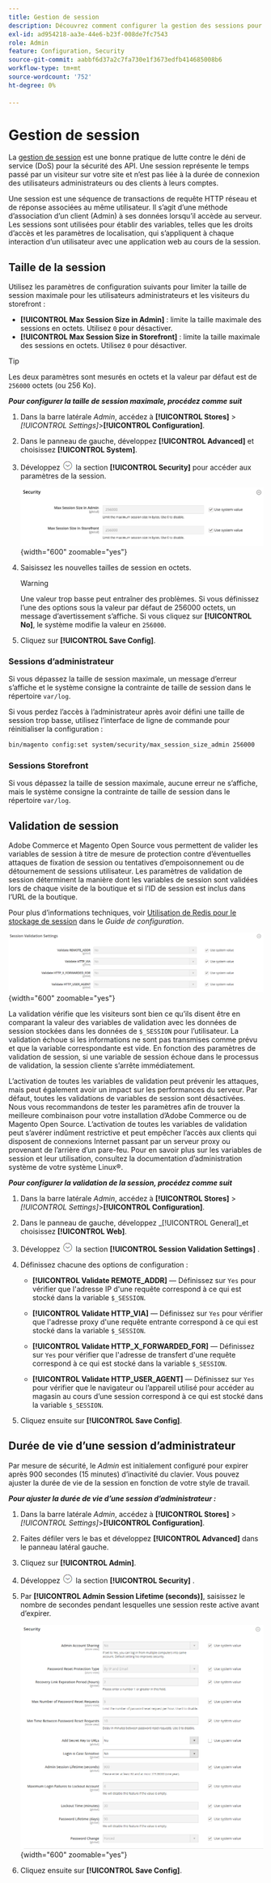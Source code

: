 ```yaml
---
title: Gestion de session
description: Découvrez comment configurer la gestion des sessions pour sécuriser l’administrateur et le storefront.
exl-id: ad954218-aa3e-44e6-b23f-008de7fc7543
role: Admin
feature: Configuration, Security
source-git-commit: aabbf6d37a2c7fa730e1f3673edfb414685008b6
workflow-type: tm+mt
source-wordcount: '752'
ht-degree: 0%

---
```


# Gestion de session

La [gestion de session](https://cheatsheetseries.owasp.org/cheatsheets/Session_Management_Cheat_Sheet.html) est une bonne pratique de lutte contre le déni de service (DoS) pour la sécurité des API. Une session représente le temps passé par un visiteur sur votre site et n’est pas liée à la durée de connexion des utilisateurs administrateurs ou des clients à leurs comptes.

Une session est une séquence de transactions de requête HTTP réseau et de réponse associées au même utilisateur. Il s’agit d’une méthode d’association d’un client (Admin) à ses données lorsqu’il accède au serveur. Les sessions sont utilisées pour établir des variables, telles que les droits d’accès et les paramètres de localisation, qui s’appliquent à chaque interaction d’un utilisateur avec une application web au cours de la session.

## Taille de la session

Utilisez les paramètres de configuration suivants pour limiter la taille de session maximale pour les utilisateurs administrateurs et les visiteurs du storefront :

- **[!UICONTROL Max Session Size in Admin]** : limite la taille maximale des sessions en octets. Utilisez `0` pour désactiver.
- **[!UICONTROL Max Session Size in Storefront]** : limite la taille maximale des sessions en octets. Utilisez `0` pour désactiver.

>[!TIP]
>
>Les deux paramètres sont mesurés en octets et la valeur par défaut est de `256000` octets (ou 256 Ko).

**_Pour configurer la taille de session maximale, procédez comme suit_**

1. Dans la barre latérale _Admin_, accédez à **[!UICONTROL Stores]** > _[!UICONTROL Settings]_>**[!UICONTROL Configuration]**.

1. Dans le panneau de gauche, développez **[!UICONTROL Advanced]** et choisissez **[!UICONTROL System]**.

1. Développez ![Sélecteur d’extension](../assets/icon-display-expand.png) la section **[!UICONTROL Security]** pour accéder aux paramètres de la session.

   ![Paramètres de session](../configuration-reference/advanced/assets/system-security.png){width="600" zoomable="yes"}

1. Saisissez les nouvelles tailles de session en octets.

   >[!WARNING]
   >
   >Une valeur trop basse peut entraîner des problèmes. Si vous définissez l’une des options sous la valeur par défaut de 256000 octets, un message d’avertissement s’affiche. Si vous cliquez sur **[!UICONTROL No]**, le système modifie la valeur en `256000`.

1. Cliquez sur **[!UICONTROL Save Config]**.

### Sessions d’administrateur

Si vous dépassez la taille de session maximale, un message d’erreur s’affiche et le système consigne la contrainte de taille de session dans le répertoire `var/log`.

Si vous perdez l’accès à l’administrateur après avoir défini une taille de session trop basse, utilisez l’interface de ligne de commande pour réinitialiser la configuration :

```bash
bin/magento config:set system/security/max_session_size_admin 256000
```

### Sessions Storefront

Si vous dépassez la taille de session maximale, aucune erreur ne s’affiche, mais le système consigne la contrainte de taille de session dans le répertoire `var/log`.

## Validation de session

Adobe Commerce et Magento Open Source vous permettent de valider les variables de session à titre de mesure de protection contre d’éventuelles attaques de fixation de session ou tentatives d’empoisonnement ou de détournement de sessions utilisateur. Les paramètres de validation de session déterminent la manière dont les variables de session sont validées lors de chaque visite de la boutique et si l’ID de session est inclus dans l’URL de la boutique.

Pour plus d’informations techniques, voir [Utilisation de Redis pour le stockage de session](https://experienceleague.adobe.com/docs/commerce-operations/configuration-guide/cache/redis/redis-session.html) dans le _Guide de configuration_.

![Configuration générale - Validation des sessions web](../configuration-reference/general/assets/web-session-validation-settings.png){width="600" zoomable="yes"}

La validation vérifie que les visiteurs sont bien ce qu’ils disent être en comparant la valeur des variables de validation avec les données de session stockées dans les données de `$_SESSION` pour l’utilisateur. La validation échoue si les informations ne sont pas transmises comme prévu et que la variable correspondante est vide. En fonction des paramètres de validation de session, si une variable de session échoue dans le processus de validation, la session cliente s’arrête immédiatement.

L’activation de toutes les variables de validation peut prévenir les attaques, mais peut également avoir un impact sur les performances du serveur. Par défaut, toutes les validations de variables de session sont désactivées. Nous vous recommandons de tester les paramètres afin de trouver la meilleure combinaison pour votre installation d’Adobe Commerce ou de Magento Open Source. L’activation de toutes les variables de validation peut s’avérer indûment restrictive et peut empêcher l’accès aux clients qui disposent de connexions Internet passant par un serveur proxy ou provenant de l’arrière d’un pare-feu. Pour en savoir plus sur les variables de session et leur utilisation, consultez la documentation d’administration système de votre système Linux®.

**_Pour configurer la validation de la session, procédez comme suit_**

1. Dans la barre latérale _Admin_, accédez à **[!UICONTROL Stores]** > _[!UICONTROL Settings]_>**[!UICONTROL Configuration]**.

1. Dans le panneau de gauche, développez _[!UICONTROL General]_et choisissez **[!UICONTROL Web]**.

1. Développez ![Sélecteur d’extension](../assets/icon-display-expand.png) la section **[!UICONTROL Session Validation Settings]** .

1. Définissez chacune des options de configuration :

   - **[!UICONTROL Validate REMOTE_ADDR]** — Définissez sur `Yes` pour vérifier que l&#39;adresse IP d&#39;une requête correspond à ce qui est stocké dans la variable `$_SESSION`.

   - **[!UICONTROL Validate HTTP_VIA]** — Définissez sur `Yes` pour vérifier que l&#39;adresse proxy d&#39;une requête entrante correspond à ce qui est stocké dans la variable `$_SESSION`.

   - **[!UICONTROL Validate HTTP_X_FORWARDED_FOR]** — Définissez sur `Yes` pour vérifier que l&#39;adresse de transfert d&#39;une requête correspond à ce qui est stocké dans la variable `$_SESSION`.

   - **[!UICONTROL Validate HTTP_USER_AGENT]** — Définissez sur `Yes` pour vérifier que le navigateur ou l’appareil utilisé pour accéder au magasin au cours d’une session correspond à ce qui est stocké dans la variable `$_SESSION`.

1. Cliquez ensuite sur **[!UICONTROL Save Config]**.

## Durée de vie d’une session d’administrateur

Par mesure de sécurité, le _Admin_ est initialement configuré pour expirer après 900 secondes (15 minutes) d’inactivité du clavier. Vous pouvez ajuster la durée de vie de la session en fonction de votre style de travail.

**_Pour ajuster la durée de vie d’une session d’administrateur :_**

1. Dans la barre latérale _Admin_, accédez à **[!UICONTROL Stores]** > _[!UICONTROL Settings]_>**[!UICONTROL Configuration]**.

1. Faites défiler vers le bas et développez **[!UICONTROL Advanced]** dans le panneau latéral gauche.

1. Cliquez sur **[!UICONTROL Admin]**.

1. Développez ![Sélecteur d’extension](../assets/icon-display-expand.png) la section **[!UICONTROL Security]** .

1. Par **[!UICONTROL Admin Session Lifetime (seconds)]**, saisissez le nombre de secondes pendant lesquelles une session reste active avant d’expirer.

   ![Configuration avancée - Paramètres de sécurité d’administration](../configuration-reference/advanced/assets/admin-security.png){width="600" zoomable="yes"}

1. Cliquez ensuite sur **[!UICONTROL Save Config]**.
